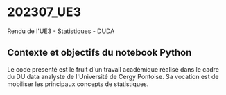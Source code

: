 # 202307_UE3
Rendu de l'UE3 - Statistiques - DUDA
## Contexte et objectifs du notebook Python
Le code présenté est le fruit d'un travail académique réalisé dans le cadre du DU data analyste de l'Université de Cergy Pontoise. Sa vocation est de mobiliser les principaux concepts de statistiques.
